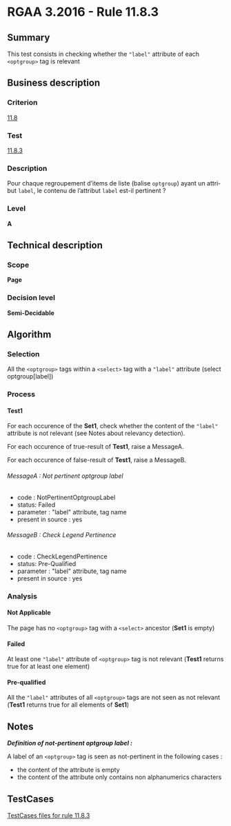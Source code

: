 # RGAA 3.2016 - Rule 11.8.3

## Summary
This test consists in checking whether the `"label"` attribute of each `<optgroup>` tag is relevant

## Business description

### Criterion
[11.8](http://references.modernisation.gouv.fr/rgaa-accessibilite/2016/criteres.html#crit-11-8)

### Test
[11.8.3](http://references.modernisation.gouv.fr/rgaa-accessibilite/2016/criteres.html#test-11-8-3)

### Description
<div lang="fr">Pour chaque regroupement d&#x2019;items de liste (balise <code lang="en">optgroup</code>) ayant un attribut <code lang="en">label</code>, le contenu de l&#x2019;attribut <code lang="en">label</code> est-il pertinent&nbsp;?</div>

### Level
**A**

## Technical description

### Scope
**Page**

### Decision level
**Semi-Decidable**

## Algorithm

### Selection

All the `<optgroup>` tags within a `<select>` tag with a `"label"` attribute (select optgroup[label])

### Process

#### Test1

For each occurence of the **Set1**, check whether the content of the `"label"` attribute is not relevant (see Notes about relevancy detection).

For each occurence of true-result of **Test1**, raise a MessageA.

For each occurence of false-result of **Test1**, raise a MessageB.

###### MessageA : Not pertinent optgroup label

-   code : NotPertinentOptgroupLabel
-   status: Failed
-   parameter : "label" attribute, tag name
-   present in source : yes

###### MessageB : Check Legend Pertinence

-   code : CheckLegendPertinence
-   status: Pre-Qualified
-   parameter : "label" attribute, tag name
-   present in source : yes

### Analysis

#### Not Applicable

The page has no `<optgroup>` tag with a `<select>` ancestor (**Set1** is empty)

#### Failed 

At least one `"label"` attribute of `<optgroup>` tag is not relevant (**Test1** returns true for at least one element)

#### Pre-qualified

All the `"label"` attributes of all `<optgroup>` tags are not seen as not relevant (**Test1** returns true for all elements of **Set1**)

## Notes

***Definition of not-pertinent optgroup label :***

A label of an `<optgroup>` tag is seen as not-pertinent in the following cases :

-   the content of the attribute is empty
-   the content of the attribute only contains non alphanumerics characters



##  TestCases

[TestCases files for rule 11.8.3](https://github.com/Asqatasun/Asqatasun/tree/develop/rules/rules-rgaa3.2016/src/test/resources/testcases/rgaa32016/Rgaa32016Rule110803/)


